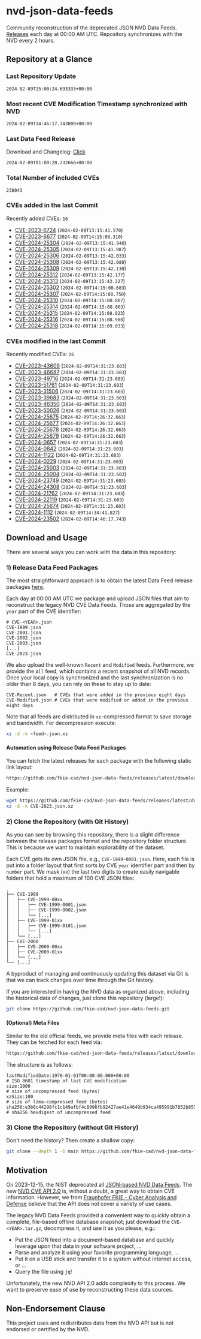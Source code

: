 # nvd-json-data-feeds

Community reconstruction of the deprecated JSON NVD Data Feeds. 
[Releases](https://github.com/fkie-cad/nvd-json-data-feeds/releases/latest) each day at 00:00 AM UTC.
Repository synchronizes with the NVD every 2 hours.

## Repository at a Glance

### Last Repository Update

```plain
2024-02-09T15:00:24.693333+00:00
```

### Most recent CVE Modification Timestamp synchronized with NVD

```plain
2024-02-09T14:46:17.743000+00:00
```

### Last Data Feed Release

Download and Changelog: [Click](https://github.com/fkie-cad/nvd-json-data-feeds/releases/latest)

```plain
2024-02-09T01:00:28.232666+00:00
```

### Total Number of included CVEs

```plain
238043
```

### CVEs added in the last Commit

Recently added CVEs: `16`

* [CVE-2023-6724](CVE-2023/CVE-2023-67xx/CVE-2023-6724.json) (`2024-02-09T13:15:41.570`)
* [CVE-2023-6677](CVE-2023/CVE-2023-66xx/CVE-2023-6677.json) (`2024-02-09T14:15:08.310`)
* [CVE-2024-25304](CVE-2024/CVE-2024-253xx/CVE-2024-25304.json) (`2024-02-09T13:15:41.940`)
* [CVE-2024-25305](CVE-2024/CVE-2024-253xx/CVE-2024-25305.json) (`2024-02-09T13:15:41.987`)
* [CVE-2024-25306](CVE-2024/CVE-2024-253xx/CVE-2024-25306.json) (`2024-02-09T13:15:42.033`)
* [CVE-2024-25308](CVE-2024/CVE-2024-253xx/CVE-2024-25308.json) (`2024-02-09T13:15:42.080`)
* [CVE-2024-25309](CVE-2024/CVE-2024-253xx/CVE-2024-25309.json) (`2024-02-09T13:15:42.130`)
* [CVE-2024-25312](CVE-2024/CVE-2024-253xx/CVE-2024-25312.json) (`2024-02-09T13:15:42.177`)
* [CVE-2024-25313](CVE-2024/CVE-2024-253xx/CVE-2024-25313.json) (`2024-02-09T13:15:42.227`)
* [CVE-2024-25302](CVE-2024/CVE-2024-253xx/CVE-2024-25302.json) (`2024-02-09T14:15:08.683`)
* [CVE-2024-25307](CVE-2024/CVE-2024-253xx/CVE-2024-25307.json) (`2024-02-09T14:15:08.750`)
* [CVE-2024-25310](CVE-2024/CVE-2024-253xx/CVE-2024-25310.json) (`2024-02-09T14:15:08.807`)
* [CVE-2024-25314](CVE-2024/CVE-2024-253xx/CVE-2024-25314.json) (`2024-02-09T14:15:08.863`)
* [CVE-2024-25315](CVE-2024/CVE-2024-253xx/CVE-2024-25315.json) (`2024-02-09T14:15:08.923`)
* [CVE-2024-25316](CVE-2024/CVE-2024-253xx/CVE-2024-25316.json) (`2024-02-09T14:15:08.980`)
* [CVE-2024-25318](CVE-2024/CVE-2024-253xx/CVE-2024-25318.json) (`2024-02-09T14:15:09.033`)


### CVEs modified in the last Commit

Recently modified CVEs: `26`

* [CVE-2023-43609](CVE-2023/CVE-2023-436xx/CVE-2023-43609.json) (`2024-02-09T14:31:23.603`)
* [CVE-2023-46687](CVE-2023/CVE-2023-466xx/CVE-2023-46687.json) (`2024-02-09T14:31:23.603`)
* [CVE-2023-49716](CVE-2023/CVE-2023-497xx/CVE-2023-49716.json) (`2024-02-09T14:31:23.603`)
* [CVE-2023-51761](CVE-2023/CVE-2023-517xx/CVE-2023-51761.json) (`2024-02-09T14:31:23.603`)
* [CVE-2023-31506](CVE-2023/CVE-2023-315xx/CVE-2023-31506.json) (`2024-02-09T14:31:23.603`)
* [CVE-2023-39683](CVE-2023/CVE-2023-396xx/CVE-2023-39683.json) (`2024-02-09T14:31:23.603`)
* [CVE-2023-46350](CVE-2023/CVE-2023-463xx/CVE-2023-46350.json) (`2024-02-09T14:31:23.603`)
* [CVE-2023-50026](CVE-2023/CVE-2023-500xx/CVE-2023-50026.json) (`2024-02-09T14:31:23.603`)
* [CVE-2024-25675](CVE-2024/CVE-2024-256xx/CVE-2024-25675.json) (`2024-02-09T14:26:32.663`)
* [CVE-2024-25677](CVE-2024/CVE-2024-256xx/CVE-2024-25677.json) (`2024-02-09T14:26:32.663`)
* [CVE-2024-25678](CVE-2024/CVE-2024-256xx/CVE-2024-25678.json) (`2024-02-09T14:26:32.663`)
* [CVE-2024-25679](CVE-2024/CVE-2024-256xx/CVE-2024-25679.json) (`2024-02-09T14:26:32.663`)
* [CVE-2024-0657](CVE-2024/CVE-2024-06xx/CVE-2024-0657.json) (`2024-02-09T14:31:23.603`)
* [CVE-2024-0842](CVE-2024/CVE-2024-08xx/CVE-2024-0842.json) (`2024-02-09T14:31:23.603`)
* [CVE-2024-1122](CVE-2024/CVE-2024-11xx/CVE-2024-1122.json) (`2024-02-09T14:31:23.603`)
* [CVE-2024-0229](CVE-2024/CVE-2024-02xx/CVE-2024-0229.json) (`2024-02-09T14:31:23.603`)
* [CVE-2024-25003](CVE-2024/CVE-2024-250xx/CVE-2024-25003.json) (`2024-02-09T14:31:23.603`)
* [CVE-2024-25004](CVE-2024/CVE-2024-250xx/CVE-2024-25004.json) (`2024-02-09T14:31:23.603`)
* [CVE-2024-23749](CVE-2024/CVE-2024-237xx/CVE-2024-23749.json) (`2024-02-09T14:31:23.603`)
* [CVE-2024-24308](CVE-2024/CVE-2024-243xx/CVE-2024-24308.json) (`2024-02-09T14:31:23.603`)
* [CVE-2024-21762](CVE-2024/CVE-2024-217xx/CVE-2024-21762.json) (`2024-02-09T14:31:23.603`)
* [CVE-2024-22119](CVE-2024/CVE-2024-221xx/CVE-2024-22119.json) (`2024-02-09T14:31:23.603`)
* [CVE-2024-25674](CVE-2024/CVE-2024-256xx/CVE-2024-25674.json) (`2024-02-09T14:31:23.603`)
* [CVE-2024-1112](CVE-2024/CVE-2024-11xx/CVE-2024-1112.json) (`2024-02-09T14:34:41.827`)
* [CVE-2024-23502](CVE-2024/CVE-2024-235xx/CVE-2024-23502.json) (`2024-02-09T14:46:17.743`)


## Download and Usage

There are several ways you can work with the data in this repository:

### 1) Release Data Feed Packages

The most straightforward approach is to obtain the latest Data Feed release packages [here](https://github.com/fkie-cad/nvd-json-data-feeds/releases/latest).

Each day at 00:00 AM UTC we package and upload JSON files that aim to reconstruct the legacy NVD CVE Data Feeds.
Those are aggregated by the `year` part of the CVE identifier:

```
# CVE-<YEAR>.json
CVE-1999.json
CVE-2001.json
CVE-2002.json
CVE-2003.json
[...]
CVE-2023.json
```

We also upload the well-known `Recent` and `Modified` feeds.
Furthermore, we provide the `All` feed, which contains a recent snapshot of all NVD records.
Once your local copy is synchronized and the last synchronization is no older than 8 days, you can rely on these to stay up to date:

```plain
CVE-Recent.json   # CVEs that were added in the previous eight days
CVE-Modified.json # CVEs that were modified or added in the previous eight days
```

Note that all feeds are distributed in `xz`-compressed format to save storage and bandwidth.
For decompression execute:

```sh
xz -d -k <feed>.json.xz
```


#### Automation using Release Data Feed Packages

You can fetch the latest releases for each package with the following static link layout:

```sh
https://github.com/fkie-cad/nvd-json-data-feeds/releases/latest/download/CVE-<YEAR>.json.xz
```

Example:

```sh
wget https://github.com/fkie-cad/nvd-json-data-feeds/releases/latest/download/CVE-2023.json.xz
xz -d -k CVE-2023.json.xz
```



### 2) Clone the Repository (with Git History)

As you can see by browsing this repository, there is a slight difference between the release packages format and the repository folder structure.
This is because we want to maintain explorability of the dataset.

Each CVE gets its own JSON file, e.g., `CVE-1999-0001.json`.
Here, each file is put into a folder layout that first sorts by CVE `year` identifier part and then by `number` part.
We mask (`xx`) the last two digits to create easily navigable folders that hold a maximum of 100 CVE JSON files:

```plain
.
├── CVE-1999
│   ├── CVE-1999-00xx
│   │   ├── CVE-1999-0001.json
│   │   ├── CVE-1999-0002.json
│   │   └── [...]
│   ├── CVE-1999-01xx
│   │   ├── CVE-1999-0101.json
│   │   └── [...]
│   └── [...]
├── CVE-2000
│   ├── CVE-2000-00xx
│   ├── CVE-2000-01xx
│   └── [...]
└── [...]
```

A byproduct of managing and continuously updating this dataset via Git is that we can track changes over time through the Git history.

If you are interested in having the NVD data as organized above, including the historical data of changes, just clone this repository (large!):

```sh
git clone https://github.com/fkie-cad/nvd-json-data-feeds.git
```

#### (Optional) Meta Files

Similar to the old official feeds, we provide meta files with each release. They can be fetched for each feed via:

```sh
https://github.com/fkie-cad/nvd-json-data-feeds/releases/latest/download/CVE-<YEAR>.meta
```

The structure is as follows:

```plain
lastModifiedDate:1970-01-01T00:00:00.000+00:00                          # ISO 8601 timestamp of last CVE modification
size:1000                                                               # size of uncompressed feed (bytes)
xzSize:100                                                              # size of lzma-compressed feed (bytes)
sha256:e3b0c44298fc1c149afbf4c8996fb92427ae41e4649b934ca495991b7852b855 # sha256 hexdigest of uncompressed feed
```


### 3) Clone the Repository (without Git History)

Don't need the history? Then create a shallow copy:

```sh
git clone --depth 1 -b main https://github.com/fkie-cad/nvd-json-data-feeds.git
```

## Motivation

On 2023-12-15, the NIST deprecated all [JSON-based NVD Data Feeds](https://nvd.nist.gov/vuln/data-feeds#divRetirementBanner-1).
The new [NVD CVE API 2.0](https://nvd.nist.gov/developers/vulnerabilities) is, without a doubt, a great way to obtain CVE information.
However, we from [Fraunhofer FKIE - Cyber Analysis and Defense](https://www.fkie.fraunhofer.de/en/departments/cad.html) believe that the API does not cover a variety of use cases.

The legacy NVD Data Feeds provided a convenient way to quickly obtain a complete, file-based offline database snapshot; just download the `CVE-<YEAR>.tar.gz`, decompress it, and use it as you please, e.g.:

* Put the JSON feed into a document-based database and quickly leverage upon that data in your software project, ...
* Parse and analyze it using your favorite programming language, ...
* Put it on a USB stick and transfer it to a system without internet access, or ...
* Query the file using `jq`!

Unfortunately, the new NVD API 2.0 adds complexity to this process.
We want to preserve ease of use by reconstructing these data sources.

## Non-Endorsement Clause

This project uses and redistributes data from the NVD API but is not endorsed or certified by the NVD.